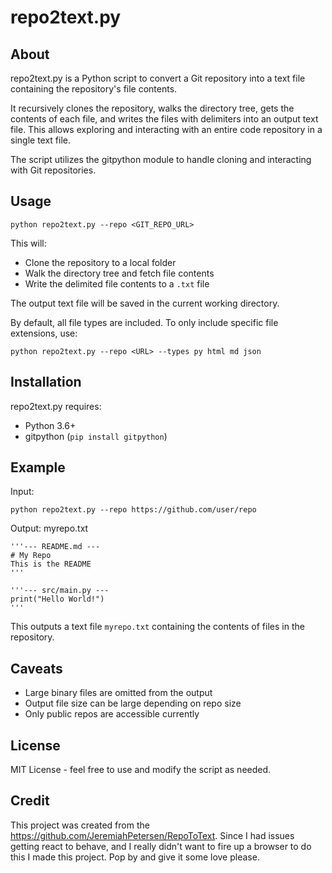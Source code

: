 # repo2text.py

## About

repo2text.py is a Python script to convert a Git repository into a text file containing the repository's file contents.

It recursively clones the repository, walks the directory tree, gets the contents of each file, and writes the files with delimiters into an output text file. This allows exploring and interacting with an entire code repository in a single text file. 

The script utilizes the gitpython module to handle cloning and interacting with Git repositories.

## Usage

```
python repo2text.py --repo <GIT_REPO_URL>  
```

This will:

- Clone the repository to a local folder
- Walk the directory tree and fetch file contents 
- Write the delimited file contents to a `.txt` file

The output text file will be saved in the current working directory.

By default, all file types are included. To only include specific file extensions, use:

```
python repo2text.py --repo <URL> --types py html md json
```

## Installation

repo2text.py requires:

- Python 3.6+
- gitpython (`pip install gitpython`)

## Example 

Input:

```
python repo2text.py --repo https://github.com/user/repo
```

Output: myrepo.txt

```
'''--- README.md ---
# My Repo 
This is the README
'''

'''--- src/main.py ---  
print("Hello World!")
''' 
```

This outputs a text file `myrepo.txt` containing the contents of files in the repository.

## Caveats

- Large binary files are omitted from the output  
- Output file size can be large depending on repo size
- Only public repos are accessible currently

## License

MIT License - feel free to use and modify the script as needed.

## Credit

This project was created from the https://github.com/JeremiahPetersen/RepoToText.  Since I had issues getting react to behave, and I really didn't want to fire up a browser to do this I made this project.  Pop by and give it some love please.
